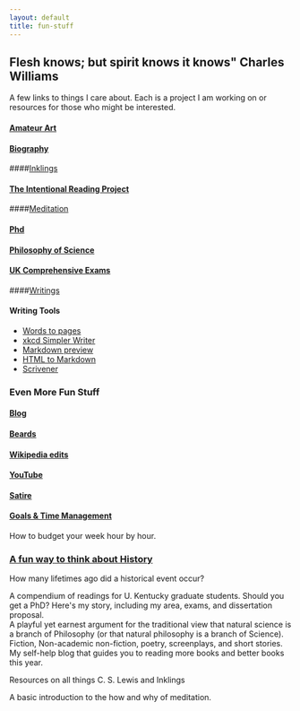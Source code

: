 ```yaml
---
layout: default
title: fun-stuff
---
```


## Flesh knows; but spirit knows it knows" Charles Williams ##

A few links to things I care about. Each is a project I am working on or resources for those who might be interested.

#### [Amateur Art](http://circularreason.github.io/art)

#### [Biography](http://circularreason.github.io/bio) ###

####[Inklings](http://circularreason.github.io/2015-10-20-cv)

#### [The Intentional Reading Project](http://www.readingintentionally.com)

####[Meditation](http://circularreason.github.io/meditation)
  
#### [Phd](http://circularreason.github.io/phd)

#### [Philosophy of Science](http://www.philosophyisscience.com)

#### [UK Comprehensive Exams](http://circularreason.github.io/comps)
 
####[Writings](http://circularreason.github.io/writings)

#### Writing Tools
* [Words to pages](http://wordstopages.com/)
* [xkcd Simpler Writer](https://xkcd.com/simplewriter/)
* [Markdown preview](http://dillinger.io/)
* [HTML to Markdown](https://domchristie.github.io/to-markdown/)
* [Scrivener](https://www.literatureandlatte.com/scrivener.php)


 
 
### Even More Fun Stuff
 
#### [Blog](http://circularreason.github.io./blog) ###

#### [Beards](http://circularreason.github.io/beard)


#### [Wikipedia edits](http://https://en.wikipedia.org/wiki/User:CircularReason)

#### [YouTube](https://www.youtube.com/channel/UCDxfeT2v6-kFM12T7zD-K9Q)

#### [Satire](http://circularreason.github.io/writings)

#### [Goals & Time Management](http://keithbuhler.com/goals/)

How to budget your week hour by hour. 
 
### [A fun way to think about History](https://docs.google.com/spreadsheets/d/1ZitnTtYNZLmUsKcQ0vu_cdzm_Plj5nupiyDrJEn4VV0/edit#gid=0)

How many lifetimes ago did a historical event occur?



A compendium of readings for U. Kentucky graduate students. 
Should you get a PhD? Here's my story, including my area, exams, and dissertation proposal.  
A playful yet earnest argument for the traditional view that natural science is a branch of Philosophy (or that natural philosophy is a branch of Science). 
Fiction, Non-academic non-fiction, poetry, screenplays, and short stories. 
My self-help blog that guides you to reading more books and better books this year. 


Resources on all things C. S. Lewis and Inklings

A basic introduction to the how and why of meditation. 
